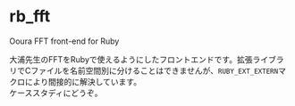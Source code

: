 # rb_fft
Ooura FFT front-end for Ruby

大浦先生のFFTをRubyで使えるようにしたフロントエンドです。拡張ライブラリでCファイルを名前空間別に分けることはできませんが、`RUBY_EXT_EXTERN`マクロにより間接的に解決しています。  
ケーススタディにどうぞ。  
